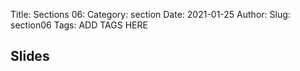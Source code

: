 Title: Sections 06:
Category: section
Date: 2021-01-25
Author: 
Slug: section06
Tags: ADD TAGS HERE


## Slides
<!-- - [PDF | Lecture 1: Description]({attach}presentation/Lecture1_Data.pdf) -->